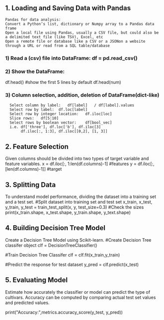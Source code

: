 ## 1. Loading and Saving Data with Pandas
    Pandas for data analysis:
    Convert a Python’s list, dictionary or Numpy array to a Pandas data frame
    Open a local file using Pandas, usually a CSV file, but could also be a delimited text file (like TSV), Excel, etc
    Open a remote file or database like a CSV or a JSONon a website through a URL or read from a SQL table/database

### 1) Read a (csv) file into DataFrame: df = pd.read_csv()
### 2) Show the DataFrame:
   df.head() #show the first 5 lines by default
   df.head(num)
### 3) Column selection, addition, deletion of DataFrame(dict-like)
      Select column by label:	df[label]	/ df[label].values
      Select row by label:  df.loc[label]	
      Select row by integer location:	df.iloc[loc]	
      Slice rows:	df[5:10]	
      Select rows by boolean vector:	df[bool_vec]	
      i.e. df['three'], df.loc['b'], df.iloc[3]
           df.iloc[:, 1:3], df.iloc[[0,2], [1, 3]]

## 2. Feature Selection
Given columns should be divided into two types of target variable and feature variables.
x = df.iloc[:, 1:len(df.columns)-1] #features
y = df.iloc[:, [len(df.columns)-1]] #target

## 3. Splitting Data
To understand model performance, dividing the dataset into a training set and a test set.
#Split dataset into training set and test set
x_train, x_test, y_train, y_test = train_test_split(x, y, test_size=0.3)
#Check the sizes
print(x_train.shape, x_test.shape, y_train.shape, y_text.shape)

## 4. Building Decision Tree Model
Create a Decision Tree Model using Scikit-learn.
#Create Decision Tree classifer object
clf = DecisionTreeClassifier()

#Train Decision Tree Classifer
clf = clf.fit(x_train,y_train)

#Predict the response for test dataset
y_pred = clf.predict(x_test)

## 5. Evaluating Model
Estimate how accurately the classifier or model can predict the type of cultivars.
Accuracy can be computed by comparing actual test set values and predicted values.

print("Accuracy:",metrics.accuracy_score(y_test, y_pred))

